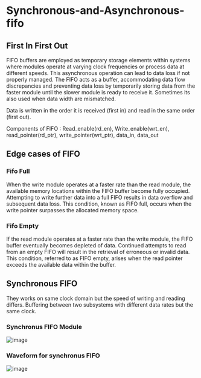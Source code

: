 # Synchronous-and-Asynchronous-fifo
## First In First Out
FIFO buffers are employed as temporary storage elements within systems where modules operate at varying clock frequencies or process data at different speeds. This asynchronous operation can lead to data loss if not properly managed. The FIFO acts as a buffer, accommodating data flow discrepancies and preventing data loss by temporarily storing data from the faster module until the slower module is ready to receive it. Sometimes its also used when data width are mismatched. 

Data is written in the order it is received (first in) and read in the same order (first out).

Components of FIFO : Read_enable(rd_en), Write_enable(wrt_en), read_pointer(rd_ptr), write_pointer(wrt_ptr), data_in, data_out

## Edge cases of FIFO
### Fifo Full
When the write module operates at a faster rate than the read module, the available memory locations within the FIFO buffer become fully occupied. Attempting to write further data into a full FIFO results in data overflow and subsequent data loss. This condition, known as FIFO full, occurs when the write pointer surpasses the allocated memory space.
### Fifo Empty
If the read module operates at a faster rate than the write module, the FIFO buffer eventually becomes depleted of data. Continued attempts to read from an empty FIFO will result in the retrieval of erroneous or invalid data. This condition, referred to as FIFO empty, arises when the read pointer exceeds the available data within the buffer.

## Synchronous FIFO
They works on same clock domain but the speed of writing and reading differs. Buffering between two subsystems with different data rates but the same clock.

### Synchronus FIFO Module
![image](https://github.com/user-attachments/assets/802cd16f-9de7-48d5-a382-29ed96f2c67a)

### Waveform for synchronus FIFO
![image](https://github.com/user-attachments/assets/5f89010a-4fd2-410e-8e7e-a3c3df5cbd11)
